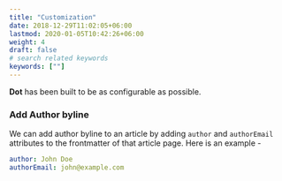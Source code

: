 ```yaml
---
title: "Customization"
date: 2018-12-29T11:02:05+06:00
lastmod: 2020-01-05T10:42:26+06:00
weight: 4
draft: false
# search related keywords
keywords: [""]
---
```


**Dot** has been built to be as configurable as possible.

### Add Author byline 


We can add author byline to an article by adding ```author``` and ```authorEmail``` attributes to the frontmatter of that article page. Here is an example -

```yaml
author: John Doe
authorEmail: john@example.com
```

